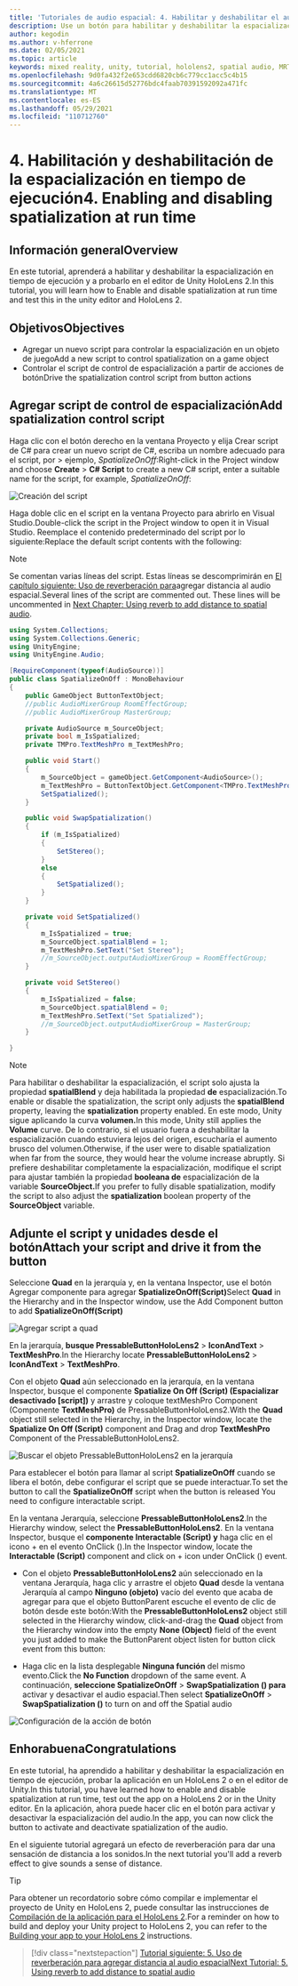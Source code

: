 ```yaml
---
title: 'Tutoriales de audio espacial: 4. Habilitar y deshabilitar el audio espacial en tiempo de ejecución'
description: Use un botón para habilitar y deshabilitar la espacialización del audio en tiempo de ejecución.
author: kegodin
ms.author: v-hferrone
ms.date: 02/05/2021
ms.topic: article
keywords: mixed reality, unity, tutorial, hololens2, spatial audio, MRTK, mixed reality toolkit, UWP, Windows 10, HRTF, head-related transfer function, reverb, Microsoft Spatializer
ms.openlocfilehash: 9d0fa432f2e653cdd6820cb6c779cc1acc5c4b15
ms.sourcegitcommit: 4a6c26615d52776bdc4faab70391592092a471fc
ms.translationtype: MT
ms.contentlocale: es-ES
ms.lasthandoff: 05/29/2021
ms.locfileid: "110712760"
---
```

# <a name="4-enabling-and-disabling-spatialization-at-run-time"></a><span data-ttu-id="55c2d-105">4. Habilitación y deshabilitación de la espacialización en tiempo de ejecución</span><span class="sxs-lookup"><span data-stu-id="55c2d-105">4. Enabling and disabling spatialization at run time</span></span>

## <a name="overview"></a><span data-ttu-id="55c2d-106">Información general</span><span class="sxs-lookup"><span data-stu-id="55c2d-106">Overview</span></span>

<span data-ttu-id="55c2d-107">En este tutorial, aprenderá a habilitar y deshabilitar la espacialización en tiempo de ejecución y a probarlo en el editor de Unity HoloLens 2.</span><span class="sxs-lookup"><span data-stu-id="55c2d-107">In this tutorial, you will learn how to Enable and disable spatialization at run time and test this in the unity editor and HoloLens 2.</span></span>

## <a name="objectives"></a><span data-ttu-id="55c2d-108">Objetivos</span><span class="sxs-lookup"><span data-stu-id="55c2d-108">Objectives</span></span>

* <span data-ttu-id="55c2d-109">Agregar un nuevo script para controlar la espacialización en un objeto de juego</span><span class="sxs-lookup"><span data-stu-id="55c2d-109">Add a new script to control spatialization on a game object</span></span>
* <span data-ttu-id="55c2d-110">Controlar el script de control de espacialización a partir de acciones de botón</span><span class="sxs-lookup"><span data-stu-id="55c2d-110">Drive the spatialization control script from button actions</span></span>

## <a name="add-spatialization-control-script"></a><span data-ttu-id="55c2d-111">Agregar script de control de espacialización</span><span class="sxs-lookup"><span data-stu-id="55c2d-111">Add spatialization control script</span></span>

 <span data-ttu-id="55c2d-112">Haga clic con el botón derecho en la ventana Proyecto y elija Crear script de C# para crear un nuevo script de C#, escriba un nombre adecuado para el script, por  >   ejemplo, _SpatializeOnOff_:</span><span class="sxs-lookup"><span data-stu-id="55c2d-112">Right-click in the Project window and choose **Create** > **C# Script** to create a new C# script, enter a suitable name for the script, for example, _SpatializeOnOff_:</span></span>

![Creación del script](images/spatial-audio/spatial-audio-04-section1-step1-1.PNG)

<span data-ttu-id="55c2d-114">Haga doble clic en el script en la ventana Proyecto para abrirlo en Visual Studio.</span><span class="sxs-lookup"><span data-stu-id="55c2d-114">Double-click the script in the Project window to open it in Visual Studio.</span></span> <span data-ttu-id="55c2d-115">Reemplace el contenido predeterminado del script por lo siguiente:</span><span class="sxs-lookup"><span data-stu-id="55c2d-115">Replace the default script contents with the following:</span></span>

> [!NOTE]
> <span data-ttu-id="55c2d-116">Se comentan varias líneas del script. Estas líneas se descomprimirán en [El capítulo siguiente: Uso de reverberación para](unity-spatial-audio-ch5.md)agregar distancia al audio espacial.</span><span class="sxs-lookup"><span data-stu-id="55c2d-116">Several lines of the script are commented out. These lines will be uncommented in [Next Chapter: Using reverb to add distance to spatial audio](unity-spatial-audio-ch5.md).</span></span>

```c#
using System.Collections;
using System.Collections.Generic;
using UnityEngine;
using UnityEngine.Audio;

[RequireComponent(typeof(AudioSource))]
public class SpatializeOnOff : MonoBehaviour
{
    public GameObject ButtonTextObject;
    //public AudioMixerGroup RoomEffectGroup;
    //public AudioMixerGroup MasterGroup;

    private AudioSource m_SourceObject;
    private bool m_IsSpatialized;
    private TMPro.TextMeshPro m_TextMeshPro;

    public void Start()
    {
        m_SourceObject = gameObject.GetComponent<AudioSource>();
        m_TextMeshPro = ButtonTextObject.GetComponent<TMPro.TextMeshPro>();
        SetSpatialized();
    }

    public void SwapSpatialization()
    {
        if (m_IsSpatialized)
        {
            SetStereo();
        }
        else
        {
            SetSpatialized();
        }
    }

    private void SetSpatialized()
    {
        m_IsSpatialized = true;
        m_SourceObject.spatialBlend = 1;
        m_TextMeshPro.SetText("Set Stereo");
        //m_SourceObject.outputAudioMixerGroup = RoomEffectGroup;
    }

    private void SetStereo()
    {
        m_IsSpatialized = false;
        m_SourceObject.spatialBlend = 0;
        m_TextMeshPro.SetText("Set Spatialized");
        //m_SourceObject.outputAudioMixerGroup = MasterGroup;
    }

}
```

> [!NOTE]
> <span data-ttu-id="55c2d-117">Para habilitar o deshabilitar la espacialización, el script solo ajusta la propiedad **spatialBlend** y deja habilitada la propiedad **de** espacialización.</span><span class="sxs-lookup"><span data-stu-id="55c2d-117">To enable or disable the spatialization, the script only adjusts the **spatialBlend** property, leaving the **spatialization** property enabled.</span></span> <span data-ttu-id="55c2d-118">En este modo, Unity sigue aplicando la curva **volumen.**</span><span class="sxs-lookup"><span data-stu-id="55c2d-118">In this mode, Unity still applies the **Volume** curve.</span></span> <span data-ttu-id="55c2d-119">De lo contrario, si el usuario fuera a deshabilitar la espacialización cuando estuviera lejos del origen, escucharía el aumento brusco del volumen.</span><span class="sxs-lookup"><span data-stu-id="55c2d-119">Otherwise, if the user were to disable spatialization when far from the source, they would hear the volume increase abruptly.</span></span>
> <span data-ttu-id="55c2d-120">Si prefiere deshabilitar completamente la espacialización, modifique el script para ajustar también la propiedad **booleana de** espacialización de la variable **SourceObject.**</span><span class="sxs-lookup"><span data-stu-id="55c2d-120">If you prefer to fully disable spatialization, modify the script to also adjust the **spatialization** boolean property of the **SourceObject** variable.</span></span>

## <a name="attach-your-script-and-drive-it-from-the-button"></a><span data-ttu-id="55c2d-121">Adjunte el script y unidades desde el botón</span><span class="sxs-lookup"><span data-stu-id="55c2d-121">Attach your script and drive it from the button</span></span>

<span data-ttu-id="55c2d-122">Seleccione **Quad** en la jerarquía y, en la ventana Inspector, use el botón Agregar componente para agregar **SpatializeOnOff(Script)**</span><span class="sxs-lookup"><span data-stu-id="55c2d-122">Select **Quad** in the Hierarchy and in the Inspector window, use the Add Component button to add **SpatializeOnOff(Script)**</span></span>

![Agregar script a quad](images/spatial-audio/spatial-audio-04-section2-step1-1.PNG)

<span data-ttu-id="55c2d-124">En la jerarquía, **busque PressableButtonHoloLens2**  >  **IconAndText**  >  **TextMeshPro**.</span><span class="sxs-lookup"><span data-stu-id="55c2d-124">In the Hierarchy locate **PressableButtonHoloLens2** > **IconAndText** > **TextMeshPro**.</span></span>

<span data-ttu-id="55c2d-125">Con el objeto **Quad** aún seleccionado en la jerarquía, en la ventana Inspector, busque el componente **Spatialize On Off (Script) (Espacializar desactivado [script])** y arrastre y coloque textMeshPro Component (Componente **TextMeshPro)** de PressableButtonHoloLens2.</span><span class="sxs-lookup"><span data-stu-id="55c2d-125">With the **Quad** object still selected in the Hierarchy, in the Inspector window, locate the **Spatialize On Off (Script)** component and Drag and drop **TextMeshPro** Component of the PressableButtonHoloLens2.</span></span>

![Buscar el objeto PressableButtonHoloLens2 en la jerarquía](images/spatial-audio/spatial-audio-04-section2-step1-2.PNG)

<span data-ttu-id="55c2d-127">Para establecer el botón para llamar al script **SpatializeOnOff** cuando se libera el botón, debe configurar el script que se puede interactuar.</span><span class="sxs-lookup"><span data-stu-id="55c2d-127">To set the button to call the **SpatializeOnOff** script when the button is released You need to configure interactable script.</span></span>

<span data-ttu-id="55c2d-128">En la ventana Jerarquía, seleccione **PressableButtonHoloLens2**.</span><span class="sxs-lookup"><span data-stu-id="55c2d-128">In the Hierarchy window, select the **PressableButtonHoloLens2**.</span></span> <span data-ttu-id="55c2d-129">En la ventana Inspector, busque el **componente Interactable (Script) y** haga clic en el icono + en el evento OnClick ().</span><span class="sxs-lookup"><span data-stu-id="55c2d-129">In the Inspector window, locate the **Interactable (Script)** component and click on + icon under OnClick () event.</span></span>

* <span data-ttu-id="55c2d-130">Con el objeto **PressableButtonHoloLens2** aún seleccionado en la ventana Jerarquía, haga clic y arrastre el objeto **Quad** desde la ventana Jerarquía al campo **Ninguno (objeto)** vacío del evento que acaba de agregar para que el objeto ButtonParent escuche el evento de clic de botón desde este botón:</span><span class="sxs-lookup"><span data-stu-id="55c2d-130">With the **PressableButtonHoloLens2** object still selected in the Hierarchy window, click-and-drag the **Quad** object from the Hierarchy window into the empty **None (Object)** field of the event you just added to make the ButtonParent object listen for button click event from this button:</span></span>

* <span data-ttu-id="55c2d-131">Haga clic en la lista desplegable **Ninguna función** del mismo evento.</span><span class="sxs-lookup"><span data-stu-id="55c2d-131">Click the **No Function** dropdown of the same event.</span></span> <span data-ttu-id="55c2d-132">A continuación, **seleccione SpatializeOnOff**  >  **SwapSpatialization () para** activar y desactivar el audio espacial.</span><span class="sxs-lookup"><span data-stu-id="55c2d-132">Then select **SpatializeOnOff** > **SwapSpatialization ()** to turn on and off the Spatial audio</span></span>

![Configuración de la acción de botón](images/spatial-audio/spatial-audio-04-section2-step1-3.PNG)

## <a name="congratulations"></a><span data-ttu-id="55c2d-134">Enhorabuena</span><span class="sxs-lookup"><span data-stu-id="55c2d-134">Congratulations</span></span>

<span data-ttu-id="55c2d-135">En este tutorial, ha aprendido a habilitar y deshabilitar la espacialización en tiempo de ejecución, probar la aplicación en un HoloLens 2 o en el editor de Unity.</span><span class="sxs-lookup"><span data-stu-id="55c2d-135">In this tutorial, you have learned how to enable and disable spatialization at run time, test out the app on a HoloLens 2 or in the Unity editor.</span></span> <span data-ttu-id="55c2d-136">En la aplicación, ahora puede hacer clic en el botón para activar y desactivar la espacialización del audio.</span><span class="sxs-lookup"><span data-stu-id="55c2d-136">In the app, you can now click the button to activate and deactivate spatialization of the audio.</span></span>

<span data-ttu-id="55c2d-137">En el siguiente tutorial agregará un efecto de reverberación para dar una sensación de distancia a los sonidos.</span><span class="sxs-lookup"><span data-stu-id="55c2d-137">In the next tutorial you'll add a reverb effect to give sounds a sense of distance.</span></span>

> [!TIP]
> <span data-ttu-id="55c2d-138">Para obtener un recordatorio sobre cómo compilar e implementar el proyecto de Unity en HoloLens 2, puede consultar las instrucciones de [Compilación de la aplicación para el HoloLens 2](mr-learning-base-02.md#building-your-application-to-your-hololens-2).</span><span class="sxs-lookup"><span data-stu-id="55c2d-138">For a reminder on how to build and deploy your Unity project to HoloLens 2, you can refer to the [Building your app to your HoloLens 2](mr-learning-base-02.md#building-your-application-to-your-hololens-2) instructions.</span></span>

> [!div class="nextstepaction"]
> [<span data-ttu-id="55c2d-139">Tutorial siguiente: 5. Uso de reverberación para agregar distancia al audio espacial</span><span class="sxs-lookup"><span data-stu-id="55c2d-139">Next Tutorial: 5. Using reverb to add distance to spatial audio</span></span>](unity-spatial-audio-ch5.md)

